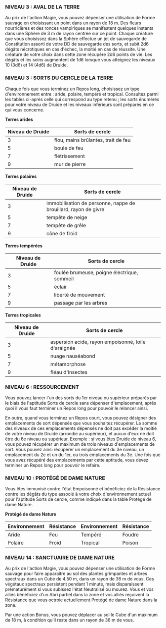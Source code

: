

### NIVEAU 3 : AVAL DE LA TERRE

Au prix de l'action Magie, vous pouvez dépenser une utilisation de Forme sauvage en choisissant un point dans un rayon de 18 m. Des fleurs nourricières et des ronces vampiriques se manifestent quelques instants dans une Sphère de 3 m de rayon centrée sur ce point. Chaque créature que vous choisissez dans la Sphère effectue un jet de sauvegarde de Constitution assorti de votre DD de sauvegarde des sorts, et subit 2d6 dégâts nécrotiques en cas d'échec, la moitié en cas de réussite. Une créature de votre choix dans cette zone récupère 2d6 points de vie. Les dégâts et les soins augmentent de 1d6 lorsque vous atteignez les niveaux 10 (3d6) et 14 (4d6) de Druide.

### NIVEAU 3 : SORTS DU CERCLE DE LA TERRE

Chaque fois que vous terminez un Repos long, choisissez un type d'environnement entre : aride, polaire, tempéré et tropical. Consultez parmi les tables ci-après celle qui correspond au type retenu ; les sorts énumérés pour votre niveau de Druide et les niveaux inférieurs sont préparés en ce qui vous concerne.

**Terres arides**

|Niveau de Druide|Sorts de cercle|
|---|---|
|3|flou, mains brûlantes, trait de feu|
|5|boule de feu|
|7|flétrissement|
|9|mur de pierre|

**Terres polaires**

|Niveau de Druide|Sorts de cercle|
|---|---|
|3|immobilisation de personne, nappe de brouillard, rayon de givre|
|5|tempête de neige|
|7|tempête de grêle|
|9|cône de froid|

**Terres tempérées**

|Niveau de Druide|Sorts de cercle|
|---|---|
|3|foulée brumeuse, poigne électrique, sommeil|
|5|éclair|
|7|liberté de mouvement|
|9|passage par les arbres|

**Terres tropicales**

|Niveau de Druide|Sorts de cercle|
|---|---|
|3|aspersion acide, rayon empoisonné, toile d'araignée|
|5|nuage nauséabond|
|7|métamorphose|
|9|fléau d'insectes|

### NIVEAU 6 : RESSOURCEMENT

Vous pouvez lancer l'un des sorts du 1er niveau ou supérieur préparés par le biais de l'aptitude Sorts de cercle sans dépenser d'emplacement, après quoi il vous faut terminer un Repos long pour pouvoir le relancer ainsi.

En outre, quand vous terminez un Repos court, vous pouvez désigner des emplacements de sort dépensés que vous souhaitez récupérer. La somme des niveaux de ces emplacements dépensés ne doit pas excéder la moitié de votre niveau de Druide (arrondie au supérieur), et aucun d'eux ne doit être du 6e niveau ou supérieur. Exemple : si vous êtes Druide de niveau 6, vous pouvez récupérer un maximum de trois niveaux d'emplacements de sort. Vous pouvez ainsi récupérer un emplacement du 3e niveau, un emplacement du 2e et un du 1er, ou trois emplacements du 3e. Une fois que vous avez récupéré des emplacements par cette aptitude, vous devez terminer un Repos long pour pouvoir le refaire.

### NIVEAU 10 : PROTÉGÉ DE DAME NATURE

Vous êtes immunisé contre l'état Empoisonné et bénéficiez de la Résistance contre les dégâts du type associé à votre choix d'environnement actuel pour l'aptitude Sorts de cercle, comme indiqué dans la table Protégé de dame Nature.

**Protégé de dame Nature**

|Environnement|Résistance|Environnement|Résistance|
|---|---|---|---|
|Aride|Feu|Tempéré|Foudre|
|Polaire|Froid|Tropical|Poison|

### NIVEAU 14 : SANCTUAIRE DE DAME NATURE

Au prix de l'action Magie, vous pouvez dépenser une utilisation de Forme sauvage pour faire apparaître au sol des plantes grimpantes et arbres spectraux dans un Cube de 4,50 m, dans un rayon de 36 m de vous. Ces végétaux spectraux persistent pendant 1 minute, mais disparaissent prématurément si vous subissez l'état Neutralisé ou mourez. Vous et vos alliés bénéficiez d'un Abri partiel dans la zone et vos alliés reçoivent la Résistance que vous octroie actuellement Protégé de dame Nature dans la zone.

Par une action Bonus, vous pouvez déplacer au sol le Cube d'un maximum de 18 m, à condition qu'il reste dans un rayon de 36 m de vous.